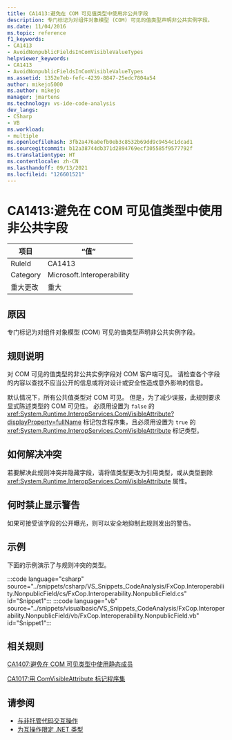 ```yaml
---
title: CA1413:避免在 COM 可见值类型中使用非公共字段
description: 专门标记为对组件对象模型 (COM) 可见的值类型声明非公共实例字段。
ms.date: 11/04/2016
ms.topic: reference
f1_keywords:
- CA1413
- AvoidNonpublicFieldsInComVisibleValueTypes
helpviewer_keywords:
- CA1413
- AvoidNonpublicFieldsInComVisibleValueTypes
ms.assetid: 1352e7eb-fefc-4239-8847-25edc7804a54
author: mikejo5000
ms.author: mikejo
manager: jmartens
ms.technology: vs-ide-code-analysis
dev_langs:
- CSharp
- VB
ms.workload:
- multiple
ms.openlocfilehash: 3fb2a476a0efb0eb3c8532b69dd9c9454c1dcad1
ms.sourcegitcommit: b12a38744db371d2894769ecf305585f9577792f
ms.translationtype: HT
ms.contentlocale: zh-CN
ms.lasthandoff: 09/13/2021
ms.locfileid: "126601521"
---
```

# <a name="ca1413-avoid-non-public-fields-in-com-visible-value-types"></a>CA1413:避免在 COM 可见值类型中使用非公共字段

|项目|“值”|
|-|-|
|RuleId|CA1413|
|Category|Microsoft.Interoperability|
|重大更改|重大|

## <a name="cause"></a>原因
专门标记为对组件对象模型 (COM) 可见的值类型声明非公共实例字段。

## <a name="rule-description"></a>规则说明
对 COM 可见的值类型的非公共实例字段对 COM 客户端可见。 请检查各个字段的内容以查找不应当公开的信息或将对设计或安全性造成意外影响的信息。

默认情况下，所有公共值类型对 COM 可见。 但是，为了减少误报，此规则要求显式陈述类型的 COM 可见性。 必须用设置为 `false` 的 <xref:System.Runtime.InteropServices.ComVisibleAttribute?displayProperty=fullName> 标记包含程序集，且必须用设置为 `true` 的 <xref:System.Runtime.InteropServices.ComVisibleAttribute> 标记类型。

## <a name="how-to-fix-violations"></a>如何解决冲突
若要解决此规则冲突并隐藏字段，请将值类型更改为引用类型，或从类型删除 <xref:System.Runtime.InteropServices.ComVisibleAttribute> 属性。

## <a name="when-to-suppress-warnings"></a>何时禁止显示警告
如果可接受该字段的公开曝光，则可以安全地抑制此规则发出的警告。

## <a name="example"></a>示例
下面的示例演示了与规则冲突的类型。

:::code language="csharp" source="../snippets/csharp/VS_Snippets_CodeAnalysis/FxCop.Interoperability.NonpublicField/cs/FxCop.Interoperability.NonpublicField.cs" id="Snippet1":::
:::code language="vb" source="../snippets/visualbasic/VS_Snippets_CodeAnalysis/FxCop.Interoperability.NonpublicField/vb/FxCop.Interoperability.NonpublicField.vb" id="Snippet1":::

## <a name="related-rules"></a>相关规则
[CA1407:避免在 COM 可见类型中使用静态成员](../code-quality/ca1407.md)

[CA1017:用 ComVisibleAttribute 标记程序集](/dotnet/fundamentals/code-analysis/quality-rules/ca1017)

## <a name="see-also"></a>请参阅

- [与非托管代码交互操作](/dotnet/framework/interop/index)
- [为互操作限定 .NET 类型](/dotnet/framework/interop/qualifying-net-types-for-interoperation)
